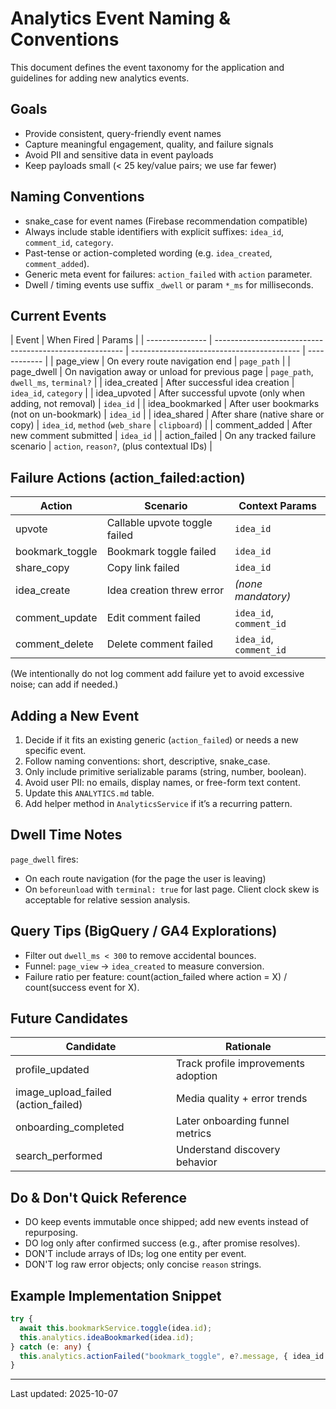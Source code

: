 # Analytics Event Naming & Conventions

This document defines the event taxonomy for the application and guidelines for adding new analytics events.

## Goals

- Provide consistent, query-friendly event names
- Capture meaningful engagement, quality, and failure signals
- Avoid PII and sensitive data in event payloads
- Keep payloads small (< 25 key/value pairs; we use far fewer)

## Naming Conventions

- snake_case for event names (Firebase recommendation compatible)
- Always include stable identifiers with explicit suffixes: `idea_id`, `comment_id`, `category`.
- Past-tense or action-completed wording (e.g. `idea_created`, `comment_added`).
- Generic meta event for failures: `action_failed` with `action` parameter.
- Dwell / timing events use suffix `_dwell` or param `*_ms` for milliseconds.

## Current Events

| Event           | When Fired                                              | Params                                     |
| --------------- | ------------------------------------------------------- | ------------------------------------------ | ------------ |
| page_view       | On every route navigation end                           | `page_path`                                |
| page_dwell      | On navigation away or unload for previous page          | `page_path`, `dwell_ms`, `terminal?`       |
| idea_created    | After successful idea creation                          | `idea_id`, `category`                      |
| idea_upvoted    | After successful upvote (only when adding, not removal) | `idea_id`                                  |
| idea_bookmarked | After user bookmarks (not on un-bookmark)               | `idea_id`                                  |
| idea_shared     | After share (native share or copy)                      | `idea_id`, `method` (`web_share`           | `clipboard`) |
| comment_added   | After new comment submitted                             | `idea_id`                                  |
| action_failed   | On any tracked failure scenario                         | `action`, `reason?`, (plus contextual IDs) |

## Failure Actions (action_failed:action)

| Action          | Scenario                      | Context Params          |
| --------------- | ----------------------------- | ----------------------- |
| upvote          | Callable upvote toggle failed | `idea_id`               |
| bookmark_toggle | Bookmark toggle failed        | `idea_id`               |
| share_copy      | Copy link failed              | `idea_id`               |
| idea_create     | Idea creation threw error     | _(none mandatory)_      |
| comment_update  | Edit comment failed           | `idea_id`, `comment_id` |
| comment_delete  | Delete comment failed         | `idea_id`, `comment_id` |

(We intentionally do not log comment add failure yet to avoid excessive noise; can add if needed.)

## Adding a New Event

1. Decide if it fits an existing generic (`action_failed`) or needs a new specific event.
2. Follow naming conventions: short, descriptive, snake_case.
3. Only include primitive serializable params (string, number, boolean).
4. Avoid user PII: no emails, display names, or free-form text content.
5. Update this `ANALYTICS.md` table.
6. Add helper method in `AnalyticsService` if it’s a recurring pattern.

## Dwell Time Notes

`page_dwell` fires:

- On each route navigation (for the page the user is leaving)
- On `beforeunload` with `terminal: true` for last page.
  Client clock skew is acceptable for relative session analysis.

## Query Tips (BigQuery / GA4 Explorations)

- Filter out `dwell_ms < 300` to remove accidental bounces.
- Funnel: `page_view` -> `idea_created` to measure conversion.
- Failure ratio per feature: count(action_failed where action = X) / count(success event for X).

## Future Candidates

| Candidate                           | Rationale                           |
| ----------------------------------- | ----------------------------------- |
| profile_updated                     | Track profile improvements adoption |
| image_upload_failed (action_failed) | Media quality + error trends        |
| onboarding_completed                | Later onboarding funnel metrics     |
| search_performed                    | Understand discovery behavior       |

## Do & Don't Quick Reference

- DO keep events immutable once shipped; add new events instead of repurposing.
- DO log only after confirmed success (e.g., after promise resolves).
- DON'T include arrays of IDs; log one entity per event.
- DON'T log raw error objects; only concise `reason` strings.

## Example Implementation Snippet

```ts
try {
  await this.bookmarkService.toggle(idea.id);
  this.analytics.ideaBookmarked(idea.id);
} catch (e: any) {
  this.analytics.actionFailed("bookmark_toggle", e?.message, { idea_id: idea.id });
}
```

---

Last updated: 2025-10-07
